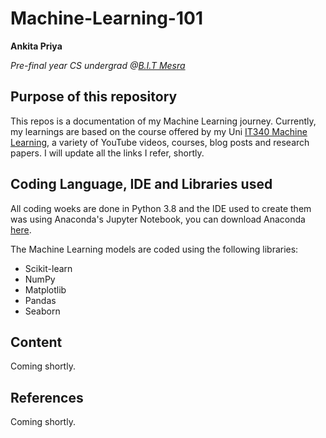 # Machine-Learning-101

**Ankita Priya**

*Pre-final year CS undergrad @[B.I.T Mesra](https://www.bitmesra.ac.in/)*

## Purpose of this repository 

This repos is a documentation of my Machine Learning journey. Currently, my learnings are based on the course offered by my Uni [IT340 Machine Learning](https://www.notion.so/ankitapriya/Course-Syllabus-208a3ef25acc486184ad6deff5a84e5d), a variety of YouTube videos, courses, blog posts and research papers. I will update all the links I refer, shortly. 

## Coding Language, IDE and Libraries used 

All coding woeks are done in Python 3.8 and the IDE used to create them was using Anaconda's Jupyter Notebook, you can download Anaconda [here](https://www.anaconda.com/products/individual). 

The Machine Learning models are coded using the following libraries:
- Scikit-learn
- NumPy
- Matplotlib 
- Pandas
- Seaborn

## Content 

Coming shortly.

## References 

Coming shortly.




